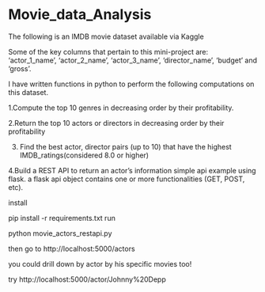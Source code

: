# Movie_data_Analysis
The following is an IMDB movie dataset available via Kaggle

Some of the key columns that pertain to this mini-project are: ‘actor_1_name’, ‘actor_2_name’, ‘actor_3_name’, ‘director_name’, ‘budget’ and ‘gross’.

I have written functions in python to perform the following computations on this dataset.

1.Compute the top 10 genres in decreasing order by their profitability.

2.Return the top 10 actors or directors in decreasing order by their profitability

3. Find the best actor, director pairs (up to 10) that have the highest IMDB_ratings(considered 8.0 or higher)

4.Build a REST API to return an actor’s information
simple api example using flask. a flask api object contains one or more functionalities (GET, POST, etc).

install

pip install -r requirements.txt
run

python movie_actors_restapi.py

then go to http://localhost:5000/actors

you could drill down by actor by his specific movies too!

try http://localhost:5000/actor/Johnny%20Depp
